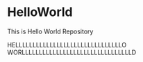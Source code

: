# HelloWorld
This is Hello World Repository

HELLLLLLLLLLLLLLLLLLLLLLLLLLLLLLLO WORLLLLLLLLLLLLLLLLLLLLLLLLLLLLLLLLD
